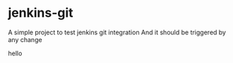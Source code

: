 # jenkins-git

A simple project to test jenkins git integration
And it should be triggered by any change

hello
